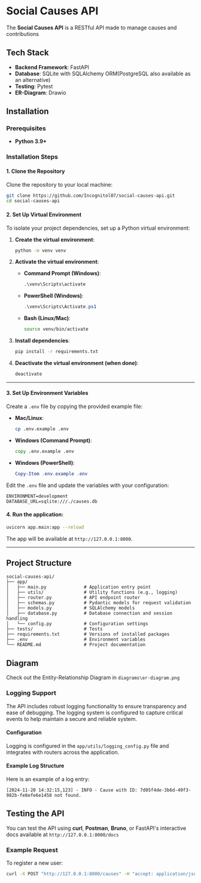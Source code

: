 # Social Causes API

The **Social Causes API** is a RESTful API made to manage causes and contributions

## Tech Stack

- **Backend Framework**: FastAPI
- **Database**: SQLite with SQLAlchemy ORM(PostgreSQL also available as an alternative)
- **Testing**: Pytest
- **ER-Diagram**: Drawio

## Installation

### Prerequisites

- **Python 3.9+**

### Installation Steps  

#### 1. Clone the Repository  

Clone the repository to your local machine:  

```bash  
git clone https://github.com/Incognitol07/social-causes-api.git  
cd social-causes-api 
```  

#### 2. Set Up Virtual Environment  

To isolate your project dependencies, set up a Python virtual environment:

1. **Create the virtual environment**:  

   ```bash
   python -m venv venv
   ```

2. **Activate the virtual environment**:  

   - **Command Prompt (Windows)**:  

     ```cmd
     .\venv\Scripts\activate
     ```

   - **PowerShell (Windows)**:  

     ```powershell
     .\venv\Scripts\Activate.ps1
     ```

   - **Bash (Linux/Mac)**:  

     ```bash
     source venv/bin/activate
     ```

3. **Install dependencies**:  

   ```bash
   pip install -r requirements.txt
   ```

4. **Deactivate the virtual environment (when done)**:  

   ```bash
   deactivate
   ```

---

#### 3. Set Up Environment Variables  

Create a `.env` file by copying the provided example file:  

- **Mac/Linux**:  

  ```bash  
  cp .env.example .env  
  ```  

- **Windows (Command Prompt)**:  

  ```cmd  
  copy .env.example .env  
  ```  

- **Windows (PowerShell)**:  

  ```powershell  
  Copy-Item .env.example .env  
  ```  

Edit the `.env` file and update the variables with your configuration:  

```plaintext  
ENVIRONMENT=development 
DATABASE_URL=sqlite:///./causes.db
```  

#### 4. **Run the application**:  

   ```bash  
   uvicorn app.main:app --reload  
   ```  

   The app will be available at `http://127.0.0.1:8000`.  

---

## Project Structure

```plaintext
social-causes-api/
├── app/
│   ├── main.py              # Application entry point
│   ├── utils/               # Utility functions (e.g., logging)
│   ├── router.py            # API endpoint router
│   ├── schemas.py           # Pydantic models for request validation
│   ├── models.py            # SQLAlchemy models
│   ├── database.py          # Database connection and session handling
│   └── config.py            # Configuration settings
├── tests/                   # Tests
├── requirements.txt         # Versions of installed packages
├── .env                     # Environment variables
└── README.md                # Project documentation
```


## Diagram

Check out the Entity-Relationship Diagram in `diagrams\er-diagram.png`

### Logging Support

The API includes robust logging functionality to ensure transparency and ease of debugging. The logging system is configured to capture critical events to help maintain a secure and reliable system.

#### Configuration

Logging is configured in the `app/utils/logging_config.py` file and integrates with routers across the application.

#### Example Log Structure

Here is an example of a log entry:

```plaintext
[2024-11-20 14:32:15,123] - INFO - Cause with ID: 7d05f4de-3b6d-49f3-982b-fe8efe6e1458 not found.
```

## Testing the API

You can test the API using **curl**, **Postman**, **Bruno**, or FastAPI's interactive docs available at `http://127.0.0.1:8000/docs`

### Example Request

To register a new user:

```bash
curl -X POST "http://127.0.0.1:8000/causes" -H "accept: application/json" -H "Content-Type: application/json" -d '{"title" :"Social Causes","description" : "A cause that is open to contributions","image_url" : "https://image.url"}'
```
